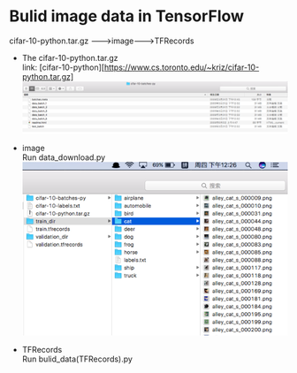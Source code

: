 # Bulid image data in TensorFlow
cifar-10-python.tar.gz --->image--->TFRecords 

* The cifar-10-python.tar.gz<br> 
link: [cifar-10-python][https://www.cs.toronto.edu/~kriz/cifar-10-python.tar.gz]
![step1](https://github.com/Shenqishaonv/Bulid_image_data-tensorflow-/blob/master/Bulid_image_data/step1.png?raw=true)

* image<br>
Run data_download.py<br>
![step2](https://github.com/Shenqishaonv/Bulid_image_data-tensorflow-/blob/master/Bulid_image_data/step2.png?raw=true)

* TFRecords<br>
Run bulid_data(TFRecords).py
